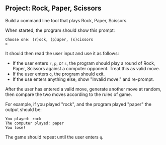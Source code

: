 ## Project: Rock, Paper, Scissors

Build a command line tool that plays Rock, Paper, Scissors.

When started, the program should show this prompt:

    Choose one: (r)ock, (p)aper, (s)cissors
    >

It should then read the user input and use it as follows:

- If the user enters `r`, `p`, or `s`, the program should play a round of Rock, Paper, Scissors against a computer opponent. Treat this as valid move.
- If the user enters `q`, the program should exit.
- If the use enters anything else, show "Invalid move." and re-prompt.

After the user has entered a valid move, generate another move at random, then compare the two moves according to the rules of game.

For example, if you played "rock", and the program played "paper" the output should be:

    You played: rock
    The computer played: paper
    You lose!

The game should repeat until the user enters `q`.